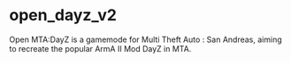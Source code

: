 open_dayz_v2
============

Open MTA:DayZ is a gamemode for Multi Theft Auto : San Andreas, aiming to recreate the popular ArmA II Mod DayZ in MTA.
